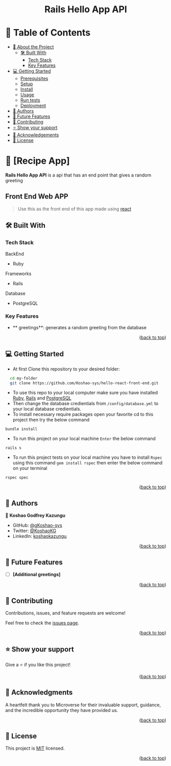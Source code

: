 <div align="center">
  <h1><b>Rails Hello App API</b></h1>
</div>

# 📗 Table of Contents

- [📖 About the Project](#about-project)
  - [🛠 Built With](#built-with)
    - [Tech Stack](#tech-stack)
    - [Key Features](#key-features)
- [💻 Getting Started](#getting-started)
  - [Prerequisites](#prerequisites)
  - [Setup](#setup)
  - [Install](#install)
  - [Usage](#usage)
  - [Run tests](#run-tests)
  - [Deployment](#deployment)
- [👥 Authors](#authors)
- [🔭 Future Features](#future-features)
- [🤝 Contributing](#contributing)
- [⭐️ Show your support](#support)
- [🙏 Acknowledgements](#acknowledgements)
- [📝 License](#license)


# 📖 [Recipe App] <a name="about-project"></a>

**Rails Hello App API** is a api that has an end point that gives a random greeting

## Front End Web APP
> Use this as the front end of this app made using [react](https://github.com/Koshao-sys/hello-react-front-end)


## 🛠️ Built With <a name="built-with"></a>

### Tech Stack <a name="tech-stack"></a>

<summary>BackEnd</summary>
<ul>
  <li>Ruby</li>
</ul>

<summary>Frameworks</summary>
<ul>
  <li>Rails</li>
</ul>

<summary>Database</summary>
<ul>
  <li>PostgreSQL</li>
</ul>
<!-- Features -->

### Key Features <a name="key-features"></a>
- ** greetings**: generates a random greeting from the database

<p align="right">(<a href="#readme-top">back to top</a>)</p>

## 💻 Getting Started <a name="getting-started"></a>

- At first Clone this repository to your desired folder:

```sh
  cd my-folder
  git clone https://github.com/Koshao-sys/hello-react-front-end.git
```

- To use this repo to your local computer make sure you have installed [Ruby](https://www.ruby-lang.org/), [Rails](https://rubyonrails.org/) and [PostgreSQL](https://www.postgresql.org/)
- Then change the database credientials from `/config/database.yml` to your local database credientials.
- To install necessary require packages open your favorite cd to this project then try the below command
```
bundle install
```
- To run this project on your local machine `Enter` the below command
```
rails s
```

- To run this project tests on your local machine you have to install `Rspec` using this command `gem install rspec` then enter the below command on your terminal
```
rspec spec
```

<p align="right">(<a href="#readme-top">back to top</a>)</p>

<!-- AUTHORS -->
## 👥 Authors <a name="authors"></a>

👤 **Koshao Godfrey Kazungu**

- GitHub: [@gKoshao-sys](https://github.com/Koshao-sys/)
- Twitter: [@KoshaoKG](https://twitter.com/KoshaoKG)
- LinkedIn: [koshaokazungu](https://www.linkedin.com/in/koshaokazungu/)


<p align="right">(<a href="#readme-top">back to top</a>)</p>

<!-- FUTURE FEATURES -->

## 🔭 Future Features <a name="future-features"></a>

- [ ] **[Additional greetings]**

<p align="right">(<a href="#readme-top">back to top</a>)</p>

<!-- CONTRIBUTING -->

## 🤝 Contributing <a name="contributing"></a>

Contributions, issues, and feature requests are welcome!

Feel free to check the [issues page](https://github.com/Koshao-sys/hello-react-front-end/issues).


<p align="right">(<a href="#readme-top">back to top</a>)</p>

<!-- SUPPORT -->

## ⭐️ Show your support <a name="support"></a>

Give a ⭐️ if you like this project!

<p align="right">(<a href="#readme-top">back to top</a>)</p>

## 🙏 Acknowledgments <a name="acknowledgements"></a>

A heartfelt thank you to Microverse for their invaluable support, guidance, and the incredible opportunity they have provided us.

<p align="right">(<a href="#readme-top">back to top</a>)</p>

## 📝 License <a name="license"></a>

This project is [MIT](./LICENSE) licensed.

<p align="right">(<a href="#readme-top">back to top</a>)</p>